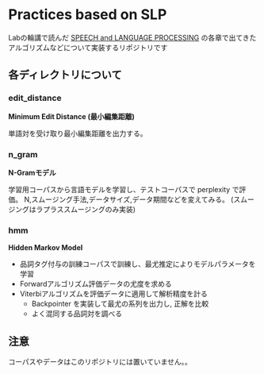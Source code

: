 # Practices based on SLP
Labの輪講で読んだ [SPEECH and LANGUAGE PROCESSING](https://www.cs.colorado.edu/~martin/slp.html) の各章で出てきたアルゴリズムなどについて実装するリポジトリです

## 各ディレクトリについて
### edit_distance
**Minimum Edit Distance (最小編集距離)**

単語対を受け取り最小編集距離を出力する。

### n_gram
**N-Gramモデル**

学習用コーパスから言語モデルを学習し、テストコーパスで perplexity で評価。
N,スムージング手法,データサイズ,データ期間などを変えてみる。 (スムージングはラプラススムージングのみ実装)

### hmm
**Hidden Markov Model**
* 品詞タグ付与の訓練コーパスで訓練し、最尤推定によりモデルパラメータを学習
* Forwardアルゴリズム評価データの尤度を求める
* Viterbiアルゴリズムを評価データに適用して解析精度を計る
    * Backpointer を実装して最尤の系列を出力し, 正解を比較
    * よく混同する品詞対を調べる

## 注意
コーパスやデータはこのリポジトリには置いていません。。